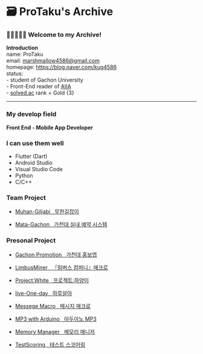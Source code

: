 # 🗃️ ProTaku's Archive

### 🙋‍♀️🙋‍♂️🙋 Welcome to my Archive!

**Introduction**  
name: ProTaku  
email: marshmallow4586@gmail.com  
homepage: https://blog.naver.com/kug4586  
status:  
\- student of Gachon University  
\- Front-End reader of [AIIA](https://github.com/AIIA-GCU)  
\- [solved.ac](https://solved.ac/) rank = Gold {3}

---

### My develop field

**Front End - Mobile App Developer**

### I can use them well
- Flutter (Dart)
- Android Studio
- Visual Studio Code
- Python
- C/C++

### Team Project

- [Muhan-Giljabi &nbsp; 무한길잡이](https://github.com/AIIA-GCU/Muhan-giljabi)

- [Mata-Gachon &nbsp; 가천대 실내 예약 시스템](https://github.com/AIIA-GCU/meta-gachon)

### Presonal Project
- [Gachon Promotion &nbsp; 가천대 홍보앱](https://github.com/kug4586/AIIA_AFAC)

- [LimbusMiner &nbsp; 『림버스 컴퍼니』매크로](https://github.com/kug4586/LimbusMiner)

- [Project:White &nbsp; 프로젝트:하양이](https://github.com/kug4586/Project-white)

- [live-One-day &nbsp; 하루살아](https://github.com/kug4586/live-ONE-day)

- [Messege Macro &nbsp; 메시지 매크로](https://github.com/kug4586/message_macro)

- [MP3 with Arduino &nbsp; 아두이노 MP3](https://github.com/kug4586/MP3-with-Arduino)

- [Memory Manager &nbsp; 메모리 매니저](https://github.com/kug4586/memory_manager)

- [TestScoring &nbsp; 테스트 스코어링](https://github.com/kug4586/test_scoring)
